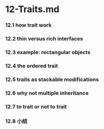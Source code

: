 # 12-Traits.md
### 12.1 how trait work
### 12.2 thin versus rich interfaces
### 12.3 example: rectangular objects
### 12.4 the ordered trait
### 12.5 traits as stackable modifications
### 12.6 why not multiple inheritance
### 12.7 to trait or not to trait
### 12.8 小结

